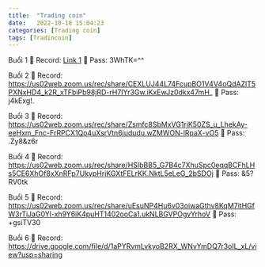 ```yaml
---
title:  "Trading coin"
date:   2022-10-18 15:04:23
categories: [Trading coin]
tags: [Tradincoin]
---
```

Buổi 1 📍  Record: [Link 1][buoi1]
📍  Pass: 3WhTK=^^


Buổi 2 📍  Record: https://us02web.zoom.us/rec/share/CEXLUJ44L74FcupBO1V4V4oQdAZlT5PXNxHD4_k2R_xTFbiPb98jRD-rH7IYr3Gw.iKxEwJz0dkx47mH_
📍  Pass: j4kExg!.


Buổi 3 📍  Record: https://us02web.zoom.us/rec/share/Zsmfc8SbMxVG1rjK50ZS_u_LhekAy-eeHxm_Fnc-FrRPCX1Qo4uXsrVtn6iududu.wZMWON-lRpaX-vO5
📍  Pass: .Zy8&z6r


Buổi 4 📍  Record: https://us02web.zoom.us/rec/share/HSIbBB5_G7B4c7XhuSpc0eqqBCFhLHs5CE6XhOf8xXnRFp7UkypHrjKGXtFELrKK.NktL5eLeG_2bSDOj
📍  Pass: &5?RV0tk


Buổi 5 📍  Record: https://us02web.zoom.us/rec/share/uEsuNP4Hu6v03oiwaGthv8KqM7itHGfW3rTiJaG0Yl-xh9Y6iK4puHT1402ooCa1.ukNLBGVPOgvYrhoV
📍  Pass: +gsiTV30 


Buổi 6 📍  Record: https://drive.google.com/file/d/1aPYRvmLvkyoB2RX_WNvYmDQ7r3oIL_xL/view?usp=sharing



[buoi1]:      https://us02web.zoom.us/rec/share/u5ScIdpHYns-1TkNG5v5b5q0hECFlpKoNC8f8v4OR5Q_TTKwhbS3fFiFOrswczR-.hYC_DWYVqKlpOACl
[demo]: https://thuongx1bg.github.io/react_app_tictactoe/
